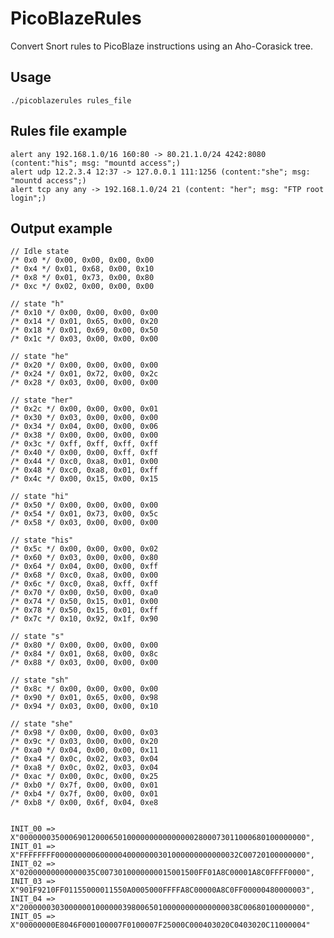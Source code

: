 # PicoBlazeRules

Convert Snort rules to PicoBlaze instructions using an Aho-Corasick tree.

## Usage

    ./picoblazerules rules_file

## Rules file example

    alert any 192.168.1.0/16 160:80 -> 80.21.1.0/24 4242:8080 (content:"his"; msg: "mountd access";)
    alert udp 12.2.3.4 12:37 -> 127.0.0.1 111:1256 (content:"she"; msg: "mountd access";)
    alert tcp any any -> 192.168.1.0/24 21 (content: "her"; msg: "FTP root login";)
    
## Output example

    // Idle state
    /* 0x0 */ 0x00, 0x00, 0x00, 0x00
    /* 0x4 */ 0x01, 0x68, 0x00, 0x10
    /* 0x8 */ 0x01, 0x73, 0x00, 0x80
    /* 0xc */ 0x02, 0x00, 0x00, 0x00
    
    // state "h"
    /* 0x10 */ 0x00, 0x00, 0x00, 0x00
    /* 0x14 */ 0x01, 0x65, 0x00, 0x20
    /* 0x18 */ 0x01, 0x69, 0x00, 0x50
    /* 0x1c */ 0x03, 0x00, 0x00, 0x00
    
    // state "he"
    /* 0x20 */ 0x00, 0x00, 0x00, 0x00
    /* 0x24 */ 0x01, 0x72, 0x00, 0x2c
    /* 0x28 */ 0x03, 0x00, 0x00, 0x00
    
    // state "her"
    /* 0x2c */ 0x00, 0x00, 0x00, 0x01
    /* 0x30 */ 0x03, 0x00, 0x00, 0x00
    /* 0x34 */ 0x04, 0x00, 0x00, 0x06
    /* 0x38 */ 0x00, 0x00, 0x00, 0x00
    /* 0x3c */ 0xff, 0xff, 0xff, 0xff
    /* 0x40 */ 0x00, 0x00, 0xff, 0xff
    /* 0x44 */ 0xc0, 0xa8, 0x01, 0x00
    /* 0x48 */ 0xc0, 0xa8, 0x01, 0xff
    /* 0x4c */ 0x00, 0x15, 0x00, 0x15
    
    // state "hi"
    /* 0x50 */ 0x00, 0x00, 0x00, 0x00
    /* 0x54 */ 0x01, 0x73, 0x00, 0x5c
    /* 0x58 */ 0x03, 0x00, 0x00, 0x00
    
    // state "his"
    /* 0x5c */ 0x00, 0x00, 0x00, 0x02
    /* 0x60 */ 0x03, 0x00, 0x00, 0x80
    /* 0x64 */ 0x04, 0x00, 0x00, 0xff
    /* 0x68 */ 0xc0, 0xa8, 0x00, 0x00
    /* 0x6c */ 0xc0, 0xa8, 0xff, 0xff
    /* 0x70 */ 0x00, 0x50, 0x00, 0xa0
    /* 0x74 */ 0x50, 0x15, 0x01, 0x00
    /* 0x78 */ 0x50, 0x15, 0x01, 0xff
    /* 0x7c */ 0x10, 0x92, 0x1f, 0x90
    
    // state "s"
    /* 0x80 */ 0x00, 0x00, 0x00, 0x00
    /* 0x84 */ 0x01, 0x68, 0x00, 0x8c
    /* 0x88 */ 0x03, 0x00, 0x00, 0x00
    
    // state "sh"
    /* 0x8c */ 0x00, 0x00, 0x00, 0x00
    /* 0x90 */ 0x01, 0x65, 0x00, 0x98
    /* 0x94 */ 0x03, 0x00, 0x00, 0x10
    
    // state "she"
    /* 0x98 */ 0x00, 0x00, 0x00, 0x03
    /* 0x9c */ 0x03, 0x00, 0x00, 0x20
    /* 0xa0 */ 0x04, 0x00, 0x00, 0x11
    /* 0xa4 */ 0x0c, 0x02, 0x03, 0x04
    /* 0xa8 */ 0x0c, 0x02, 0x03, 0x04
    /* 0xac */ 0x00, 0x0c, 0x00, 0x25
    /* 0xb0 */ 0x7f, 0x00, 0x00, 0x01
    /* 0xb4 */ 0x7f, 0x00, 0x00, 0x01
    /* 0xb8 */ 0x00, 0x6f, 0x04, 0xe8
    
    
    INIT_00 => X"0000000350006901200065010000000000000002800073011000680100000000",
    INIT_01 => X"FFFFFFFF00000000060000040000000301000000000000032C00720100000000",
    INIT_02 => X"02000000000000035C0073010000000015001500FF01A8C00001A8C0FFFF0000",
    INIT_03 => X"901F9210FF01155000011550A0005000FFFFA8C00000A8C0FF00000480000003",
    INIT_04 => X"2000000303000000100000039800650100000000000000038C00680100000000",
    INIT_05 => X"00000000E8046F000100007F0100007F25000C000403020C0403020C11000004"